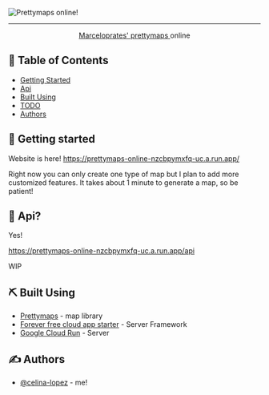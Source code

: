 <p align="center">
  
  ![Prettymaps online!](https://user-images.githubusercontent.com/57647158/145342544-ac012d06-bd11-44ca-8de9-62140a593e69.png)
  
</p>

---

<p align="center"> 
  <a href="https://github.com/marceloprates/prettymaps">Marceloprates' prettymaps </a> online
    <br> 
</p>

## 📝 Table of Contents
- [Getting Started](#getting_started)
- [Api](#usage)
- [Built Using](#built_using)
- [TODO](../TODO.md)
- [Authors](#authors)


## 🏁 Getting started <a name = "getting_started"></a>
Website is here! https://prettymaps-online-nzcbpymxfq-uc.a.run.app/

Right now you can only create one type of map but I plan to add more customized features. It takes about 1 minute to generate a map, so be patient!

## 🎈 Api? <a name="usage"></a>
Yes! 

https://prettymaps-online-nzcbpymxfq-uc.a.run.app/api

WIP

## ⛏️ Built Using <a name = "built_using"></a>
- [Prettymaps](https://github.com/marceloprates/prettymaps) - map library
- [Forever free cloud app starter](https://github.com/czhu12/forever-free-cloud-app-starter) - Server Framework
- [Google Cloud Run](https://cloud.google.com/run) - Server

## ✍️ Authors <a name = "authors"></a>
- [@celina-lopez](https://github.com/celina-lopez) - me!

